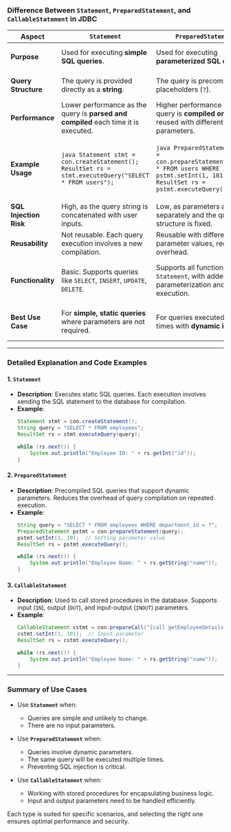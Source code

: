 ### Difference Between `Statement`, `PreparedStatement`, and `CallableStatement` in JDBC

| **Aspect**             | **`Statement`**                              | **`PreparedStatement`**                            | **`CallableStatement`**                           |
|-------------------------|----------------------------------------------|---------------------------------------------------|--------------------------------------------------|
| **Purpose**            | Used for executing **simple SQL queries**.  | Used for executing **parameterized SQL queries**. | Used for executing **stored procedures** in a database. |
| **Query Structure**    | The query is provided directly as a **string**. | The query is precompiled with placeholders (`?`). | Calls stored procedures using the `{call}` syntax. |
| **Performance**        | Lower performance as the query is **parsed and compiled** each time it is executed. | Higher performance as the query is **compiled once** and reused with different parameters. | Optimized for calling stored procedures, which are precompiled. |
| **Example Usage**      | ```java Statement stmt = con.createStatement(); ResultSet rs = stmt.executeQuery("SELECT * FROM users"); ``` | ```java PreparedStatement pstmt = con.prepareStatement("SELECT * FROM users WHERE id = ?"); pstmt.setInt(1, 101); ResultSet rs = pstmt.executeQuery(); ``` | ```java CallableStatement cstmt = con.prepareCall("{call getUserDetails(?)}"); cstmt.setInt(1, 101); ResultSet rs = cstmt.executeQuery(); ``` |
| **SQL Injection Risk** | High, as the query string is concatenated with user inputs. | Low, as parameters are set separately and the query structure is fixed. | Low, since stored procedures encapsulate the logic. |
| **Reusability**        | Not reusable. Each query execution involves a new compilation. | Reusable with different parameter values, reducing overhead. | Designed for reuse but specific to stored procedure logic. |
| **Functionality**      | Basic. Supports queries like `SELECT`, `INSERT`, `UPDATE`, `DELETE`. | Supports all functionalities of `Statement`, with added parameterization and batch execution. | Specialized for invoking stored procedures with **IN, OUT, and INOUT parameters**. |
| **Best Use Case**      | For **simple, static queries** where parameters are not required. | For queries executed multiple times with **dynamic inputs**. | For databases with **complex logic encapsulated in stored procedures**. |

---

### Detailed Explanation and Code Examples

#### 1. **`Statement`**
- **Description**: Executes static SQL queries. Each execution involves sending the SQL statement to the database for compilation.
- **Example**:
  ```java
  Statement stmt = con.createStatement();
  String query = "SELECT * FROM employees";
  ResultSet rs = stmt.executeQuery(query);

  while (rs.next()) {
      System.out.println("Employee ID: " + rs.getInt("id"));
  }
  ```

#### 2. **`PreparedStatement`**
- **Description**: Precompiled SQL queries that support dynamic parameters. Reduces the overhead of query compilation on repeated execution.
- **Example**:
  ```java
  String query = "SELECT * FROM employees WHERE department_id = ?";
  PreparedStatement pstmt = con.prepareStatement(query);
  pstmt.setInt(1, 10);  // Setting parameter value
  ResultSet rs = pstmt.executeQuery();

  while (rs.next()) {
      System.out.println("Employee Name: " + rs.getString("name"));
  }
  ```

#### 3. **`CallableStatement`**
- **Description**: Used to call stored procedures in the database. Supports input (`IN`), output (`OUT`), and input-output (`INOUT`) parameters.
- **Example**:
  ```java
  CallableStatement cstmt = con.prepareCall("{call getEmployeeDetails(?)}");
  cstmt.setInt(1, 101);  // Input parameter
  ResultSet rs = cstmt.executeQuery();

  while (rs.next()) {
      System.out.println("Employee Name: " + rs.getString("name"));
  }
  ```

---

### Summary of Use Cases

- Use **`Statement`** when:
  - Queries are simple and unlikely to change.
  - There are no input parameters.

- Use **`PreparedStatement`** when:
  - Queries involve dynamic parameters.
  - The same query will be executed multiple times.
  - Preventing SQL injection is critical.

- Use **`CallableStatement`** when:
  - Working with stored procedures for encapsulating business logic.
  - Input and output parameters need to be handled efficiently. 

Each type is suited for specific scenarios, and selecting the right one ensures optimal performance and security.
